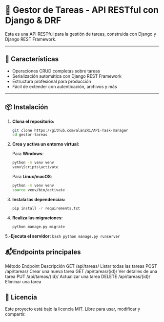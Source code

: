 # 🧠 Gestor de Tareas - API RESTful con Django & DRF

Esta es una API RESTful para la gestión de tareas, construida con Django y Django REST Framework.

---

## 🚀 Características

- Operaciones CRUD completas sobre tareas
- Serialización automática con Django REST Framework
- Estructura profesional para producción
- Fácil de extender con autenticación, archivos y más

---

## 📦 Instalación

1. **Clona el repositorio:**
   
   ```bash
   git clone https://github.com/alanZR1/API-Task-manager
   cd gestor-tareas
   ```

2. **Crea y activa un entorno virtual:**

   Para **Windows**:
   ```bash
   python -m venv venv
   venv\Scripts\activate
   ```

   Para **Linux/macOS**:
   ```bash
   python -m venv venv
   source venv/bin/activate
   ```

3. **Instala las dependencias:**
   ```bash
   pip install -r requirements.txt
   ```

4. **Realiza las migraciones:**
   ```bash
   python manage.py migrate
   ```

5.-**Ejecuta el servidor:**
    ```bash
    python manage.py runserver
    ```
    

## 📬Endpoints principales
Método	Endpoint	Descripción
GET	/api/tareas/	Listar todas las tareas
POST	/api/tareas/	Crear una nueva tarea
GET	/api/tareas/{id}/	Ver detalles de una tarea
PUT	/api/tareas/{id}/	Actualizar una tarea
DELETE	/api/tareas/{id}/	Eliminar una tarea


## 📄 Licencia
Este proyecto está bajo la licencia MIT. Libre para usar, modificar y compartir.